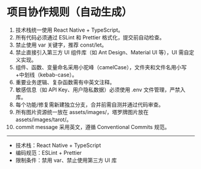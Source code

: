 # 项目协作规则（自动生成）

1. 技术栈统一使用 React Native + TypeScript。
2. 所有代码必须通过 ESLint 和 Prettier 格式化，提交前自动检查。
3. 禁止使用 var 关键字，推荐 const/let。
4. 禁止直接引入第三方 UI 组件库（如 Ant Design、Material UI 等），UI 需自定义实现。
5. 组件、函数、变量命名采用小驼峰（camelCase），文件夹和文件名用小写+中划线（kebab-case）。
6. 重要业务逻辑、复杂函数需有中英文注释。
7. 敏感信息（如 API Key、用户隐私数据）必须使用 .env 文件管理，严禁入库。
8. 每个功能/修复需新建独立分支，合并前需自测并通过代码审查。
9. 所有图片资源统一放在 assets/images/，塔罗牌图片放在 assets/images/tarot/。
10. commit message 采用英文，遵循 Conventional Commits 规范。

---

- 技术栈：React Native + TypeScript
- 编码规范：ESLint + Prettier
- 限制条件：禁用 var、禁止使用第三方 UI 库 